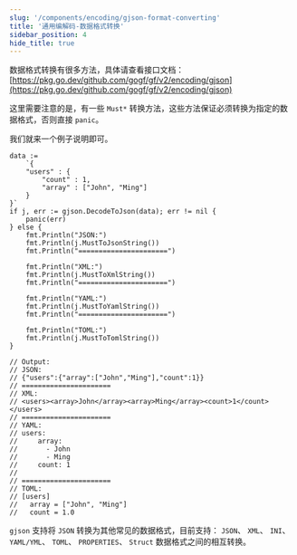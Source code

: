 ```yaml
---
slug: '/components/encoding/gjson-format-converting'
title: '通用编解码-数据格式转换'
sidebar_position: 4
hide_title: true
---
```


数据格式转换有很多方法，具体请查看接口文档： [https://pkg.go.dev/github.com/gogf/gf/v2/encoding/gjson](https://pkg.go.dev/github.com/gogf/gf/v2/encoding/gjson)

这里需要注意的是，有一些 `Must*` 转换方法，这些方法保证必须转换为指定的数据格式，否则直接 `panic`。

我们就来一个例子说明即可。

```
data :=
    `{
    "users" : {
        "count" : 1,
        "array" : ["John", "Ming"]
    }
}`
if j, err := gjson.DecodeToJson(data); err != nil {
    panic(err)
} else {
    fmt.Println("JSON:")
    fmt.Println(j.MustToJsonString())
    fmt.Println("======================")

    fmt.Println("XML:")
    fmt.Println(j.MustToXmlString())
    fmt.Println("======================")

    fmt.Println("YAML:")
    fmt.Println(j.MustToYamlString())
    fmt.Println("======================")

    fmt.Println("TOML:")
    fmt.Println(j.MustToTomlString())
}

// Output:
// JSON:
// {"users":{"array":["John","Ming"],"count":1}}
// ======================
// XML:
// <users><array>John</array><array>Ming</array><count>1</count></users>
// ======================
// YAML:
// users:
//     array:
//       - John
//       - Ming
//     count: 1
//
// ======================
// TOML:
// [users]
//   array = ["John", "Ming"]
//   count = 1.0
```

`gjson` 支持将 `JSON` 转换为其他常见的数据格式，目前支持： `JSON`、 `XML`、 `INI`、 `YAML/YML`、 `TOML`、 `PROPERTIES`、 `Struct` 数据格式之间的相互转换。